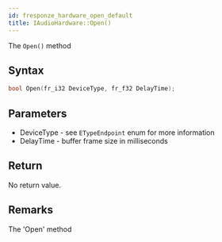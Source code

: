 ```yaml
---
id: fresponze_hardware_open_default
title: IAudioHardware::Open()
---
```


The `Open()` method 

## Syntax 
```cpp
bool Open(fr_i32 DeviceType, fr_f32 DelayTime);
```

## Parameters
* DeviceType - see `ETypeEndpoint` enum for more information
* DelayTime - buffer frame size in milliseconds

## Return
No return value.

## Remarks
The 'Open' method 
